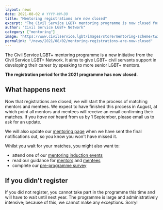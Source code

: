 ```yaml
---
layout: news
date: 2021-08-02 # YYYY-MM-DD 
title: "Mentoring registrations are now closed"
excerpt: "The Civil Service LGBT+ mentoring programme is now closed for new registrations. This is what happens next."
author: "Civil Service LGBT+ Network"
category: ["mentoring"]
image: "https://www.civilservice.lgbt/images/store/mentoring-scheme/twitter-timeline--mentoring-for-lgbt-civil-servants.png"
permalink: "/news/2021/08/02/mentoring-registrations-are-now-closed"
---
```


The Civil Service LGBT+ mentoring programme is a new initiative from the Civil Service LGBT+ Network. It aims to give LGBT+ civil servants support in developing their career by speaking to more senior LGBT+ mentors.

**The registration period for the 2021 programme has now closed.** 

## What happens next

Now that registrations are closed, we will start the process of matching mentors and mentees. We expect to have finished this process in August, at which point all mentors and mentees will receive an email confirming their matches. If you *have not* heard from us by 1 September, please email us to ask for an update.

We will also update our [mentoring page](/mentoring) when we have sent the final notifications out, so you know you won't have missed it.

Whilst you wait for your matches, you might also want to:

- attend one of our [mentoring induction events](/events)
- read our guidance for [mentors](https://www.civilservice.lgbt/publication/resources-for-mentors) and [mentees](https://www.civilservice.lgbt/publication/resources-for-mentees)
- complete our [pre-programme survey](https://www.civilservice.lgbt/consultation/mentoring-pre-programme-survey)

## If you didn't register

If you did not register, you cannot take part in the programme this time and will have to wait until next year. The programme is large and administratively intensive; because of this, we cannot make any exceptions. Sorry!
